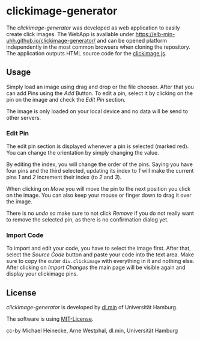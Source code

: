 # clickimage-generator

The _clickimage-generator_ was developed as web application to easily create
click images. The WebApp is available under
https://elb-min-uhh.github.io/clickimage-generator/ and can be opened platform
independently in the most common browsers when cloning the repository.
The application outputs HTML source code for the
[clickimage.js](https://github.com/elb-min-uhh/clickimage.js).

## Usage

Simply load an image using drag and drop or the file chooser. After that you
can add Pins using the _Add_ Button. To edit a pin, select it by clicking on
the pin on the image and check the *Edit Pin* section.

The image is only loaded on your local device and no data will be send to other
servers.

### Edit Pin

The edit pin section is displayed whenever a pin is selected (marked red).
You can change the orientation by simply changing the value.

By editing the index, you will change the order of the pins.
Saying you have four pins and the third selected, updating its index to *1*
will make the current pins *1* and *2* increment their index (to *2* and *3*).

When clicking on *Move* you will move the pin to the next position you click on
the image. You can also keep your mouse or finger down to drag it over the
image.

There is no *undo* so make sure to not click *Remove* if you do not really want
to remove the selected pin, as there is no confirmation dialog yet.

### Import Code

To import and edit your code, you have to select the image first. After that,
select the *Source Code* button and paste your code into the text area. Make
sure to copy the outer `div.clickimage` with everything in it and nothing else.
After clicking on *Import Changes* the main page will be visible again and
display your clickimage pins.

## License

_clickimage-generator_ is developed by
[dl.min](https://www.min.uni-hamburg.de/studium/digitalisierung-lehre/ueber-uns.html)
of Universität Hamburg.

The software is using [MIT-License](http://opensource.org/licenses/mit-license.php).

cc-by Michael Heinecke, Arne Westphal, dl.min, Universität Hamburg
